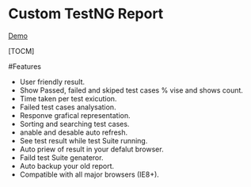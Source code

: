 # Custom TestNG Report 

[Demo](https://rawgit.com/cushychandru/TestNG-Report/master/Report%20Example/Report/Report.html)


[TOCM]


#Features

- User friendly result.
- Show Passed, failed and skiped test cases % vise and shows count.
- Time taken per test exicution.
- Failed test cases analysation.
- Responve grafical representation.
- Sorting and searching test cases.
- anable and desable auto refresh.
- See test result while test Suite running.
- Auto priew of result in your defalut browser.
- Faild test Suite genateror.
- Auto backup your old report.
- Compatible with all major browsers (IE8+).
